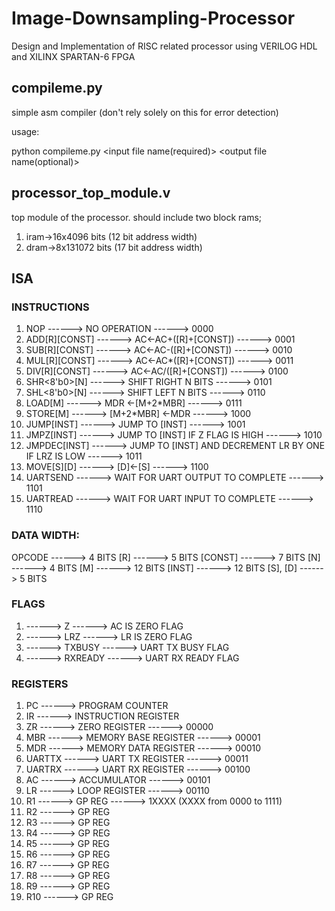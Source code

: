 # Image-Downsampling-Processor
Design and Implementation of RISC related processor using VERILOG HDL and XILINX SPARTAN-6 FPGA

## compileme.py
simple asm compiler (don't rely solely on this for error detection)

usage:

python compileme.py <input file name(required)> <output file name(optional)>

## processor_top_module.v
top module of the processor. should include two block rams;
1. iram->16x4096 bits (12 bit address width)
2. dram->8x131072 bits (17 bit address width)

## ISA
### INSTRUCTIONS

1. NOP ------> NO OPERATION ------> 0000
2. ADD[R][CONST] ------> AC<-AC+([R]+[CONST]) ------> 0001
3. SUB[R][CONST] ------> AC<-AC-([R]+[CONST]) ------> 0010
4. MUL[R][CONST] ------> AC<-AC*([R]+[CONST]) ------> 0011
5. DIV[R][CONST] ------> AC<-AC/([R]+[CONST]) ------> 0100
6. SHR<8'b0>[N] ------> SHIFT RIGHT N BITS ------> 0101
7. SHL<8'b0>[N] ------> SHIFT LEFT N BITS ------> 0110
8. LOAD[M] ------> MDR <-[M+2*MBR] ------> 0111
9. STORE[M] ------> [M+2*MBR] <-MDR ------> 1000
10. JUMP[INST] ------> JUMP TO [INST] ------> 1001
11. JMPZ[INST] ------> JUMP TO [INST] IF Z FLAG IS HIGH ------> 1010
12. JMPDEC[INST] ------> JUMP TO [INST] AND DECREMENT LR BY ONE IF LRZ IS LOW ------> 1011
13. MOVE[S][D] ------> [D]<-[S] ------> 1100
14. UARTSEND ------> WAIT FOR UART OUTPUT TO COMPLETE ------> 1101
15. UARTREAD ------> WAIT FOR UART INPUT TO COMPLETE ------> 1110

### DATA WIDTH:
OPCODE ------> 4 BITS
[R] ------> 5 BITS
[CONST] ------> 7 BITS
[N] ------> 4 BITS
[M] ------> 12 BITS
[INST] ------> 12 BITS
[S], [D] ------> 5 BITS


### FLAGS

1. ------> Z ------> AC IS ZERO FLAG
2. ------> LRZ ------> LR IS ZERO FLAG
3. ------> TXBUSY ------> UART TX BUSY FLAG
4. ------> RXREADY ------> UART RX READY FLAG



### REGISTERS

1. PC ------> PROGRAM COUNTER 
2. IR ------> INSTRUCTION REGISTER
3. ZR ------> ZERO REGISTER ------> 00000 
4. MBR ------> MEMORY BASE REGISTER ------> 00001
5. MDR ------> MEMORY DATA REGISTER ------> 00010
6. UARTTX ------> UART TX REGISTER ------> 00011
7. UARTRX ------> UART RX REGISTER ------> 00100
8. AC ------> ACCUMULATOR ------> 00101
9. LR ------> LOOP REGISTER ------> 00110
10. R1 ------> GP REG ------> 1XXXX (XXXX from 0000 to 1111)
11. R2 ------> GP REG
12. R3 ------> GP REG
13. R4 ------> GP REG
14. R5 ------> GP REG
15. R6 ------> GP REG
16. R7 ------> GP REG
17. R8 ------> GP REG
18. R9 ------> GP REG
19. R10 ------> GP REG
